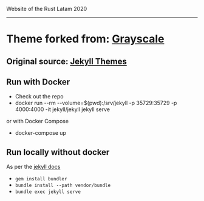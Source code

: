 Website of the Rust Latam 2020

-----
# Theme forked from: [Grayscale](https://github.com/jeromelachaud/grayscale-theme/)

## Original source: [Jekyll Themes](http://themes.jekyllrc.org/grayscale/)

## Run with Docker

- Check out the repo
- docker run --rm --volume=$(pwd):/srv/jekyll -p 35729:35729 -p 4000:4000 -it jekyll/jekyll jekyll serve

or with Docker Compose

- docker-compose up

## Run locally without docker

As per the [jekyll docs](https://jekyllrb.com/)

- `gem install bundler`
- `bundle install --path vendor/bundle`
- `bundle exec jekyll serve`
